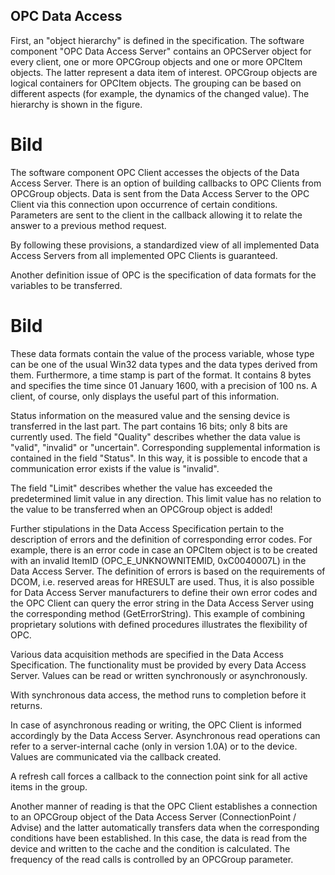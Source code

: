 ## **OPC Data Access**

First, an "object hierarchy" is defined in the specification. The software component "OPC Data Access Server" contains an OPCServer object for every client, one or more OPCGroup objects and one or more OPCItem objects. The latter represent a data item of interest. OPCGroup objects are logical containers for OPCItem objects. The grouping can be based on different aspects (for example, the dynamics of the changed value). The hierarchy is shown in the figure.

# Bild

The software component OPC Client accesses the objects of the Data Access Server. There is an option of building callbacks to OPC Clients from OPCGroup objects. Data is sent from the Data Access Server to the OPC Client via this connection upon occurrence of certain conditions. Parameters are sent to the client in the callback allowing it to relate the answer to a previous method request.

By following these provisions, a standardized view of all implemented Data Access Servers from all implemented OPC Clients is guaranteed.

Another definition issue of OPC is the specification of data formats for the variables to be transferred.
# Bild

These data formats contain the value of the process variable, whose type can be one of the usual Win32 data types and the data types derived from them. Furthermore, a time stamp is part of the format. It contains 8 bytes and specifies the time since 01 January 1600, with a precision of 100 ns. A client, of course, only displays the useful part of this information.

Status information on the measured value and the sensing device is transferred in the last part. The part contains 16 bits; only 8 bits are currently used. The field "Quality" describes whether the data value is "valid", "invalid" or "uncertain". Corresponding supplemental information is contained in the field "Status". In this way, it is possible to encode that a communication error exists if the value is "invalid".

The field "Limit" describes whether the value has exceeded the predetermined limit value in any direction. This limit value has no relation to the value to be transferred when an OPCGroup object is added!

Further stipulations in the Data Access Specification pertain to the description of errors and the definition of corresponding error codes. For example, there is an error code in case an OPCItem object is to be created with an invalid ItemID (OPC_E_UNKNOWNITEMID, 0xC0040007L) in the Data Access Server. The definition of errors is based on the requirements of DCOM, i.e. reserved areas for HRESULT are used. Thus, it is also possible for Data Access Server manufacturers to define their own error codes and the OPC Client can query the error string in the Data Access Server using the corresponding method (GetErrorString). This example of combining proprietary solutions with defined procedures illustrates the flexibility of OPC.

Various data acquisition methods are specified in the Data Access Specification. The functionality must be provided by every Data Access Server. Values can be read or written synchronously or asynchronously.

With synchronous data access, the method runs to completion before it returns.

In case of asynchronous reading or writing, the OPC Client is informed accordingly by the Data Access Server. Asynchronous read operations can refer to a server-internal cache (only in version 1.0A) or to the device. Values are communicated via the callback created.

A refresh call forces a callback to the connection point sink for all active items in the group.

Another manner of reading is that the OPC Client establishes a connection to an OPCGroup object of the Data Access Server (ConnectionPoint / Advise) and the latter automatically transfers data when the corresponding conditions have been established. In this case, the data is read from the device and written to the cache and the condition is calculated. The frequency of the read calls is controlled by an OPCGroup parameter.
